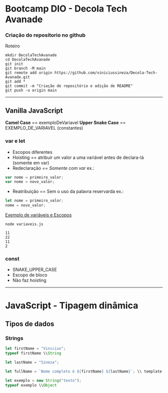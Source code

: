 # Bootcamp DIO - Decola Tech Avanade

### Criação do reposítorio no github

Roteiro
```
mkdir DecolaTechAvanade
cd DecolaTechAvanade
git init
git branch -M main
git remote add origin https://github.com/viniciussineza/Decola-Tech-Avanade.git
git add *
git commit -m "Criação de repositório e adição de README"
git push -u origin main
```
___

## Vanilla JavaScript

**Camel Case** == exemploDeVariavel
**Upper Snake Case** == EXEMPLO_DE_VARIAVEL (constantes)

### var e let

- Escopos diferentes
- Hoisting     == atribuir um valor a uma variável antes de declara-lá (somente em var)
- Redeclaração == *Somente com var* 
ex.:    
```javascript
var nome = primeiro_valor;
var nome = novo_valor;
```
- Reatribuição == Sem o uso da palavra reservarda
ex.:
```javascript
let nome = primeiro_valor;
nome = novo_valor;
```
    
[Exemplo de variáveis e Escopos](https://github.com/viniciussineza/Decola-Tech-Avanade/blob/main/variaveis.js)

```
node variaveis.js

11
22
11
2
```

### const
- SNAKE_UPPER_CASE
- Escopo de bloco
- Não faz hoisting

___

# JavaScript - Tipagem dinâmica

## Tipos de dados

### Strings

```javascript
let firstName = "Vinicius";
typeof firstName \\String

let lastName = "Sineza";

let fullName = `Nome completo é ${firstName} ${lastName}`; \\ template string

let exemplo = new String("texto");
typeof exemplo \\Object
```